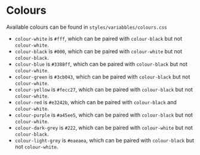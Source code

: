 # Colours

Available colours can be found in `styles/variabbles/colours.css`

- `colour-white` is `#fff`, which can be paired with `colour-black` but not `colour-white`.
- `colour-black` is `#000`, which can be paired with `colour-white` but not `colour-black`.
- `colour-blue` is `#3388ff`, which can be paired with `colour-black` but not `colour-white`.
- `colour-green` is `#3cb043`, which can be paired with `colour-black` but not `colour-white`.
- `colour-yellow` is `#fecc27`, which can be paired with `colour-black` but not `colour-white`.
- `colour-red` is `#e3242b`,  which can be paired with `colour-black` and `colour-white`.
- `colour-purple` is `#a45ee5`, which can be paired with `colour-black` but not `colour-white`.
- `colour-dark-grey` is `#222`, which can be paired with `colour-white` but not `colour-black`.
- `colour-light-grey` is `#eaeaea`, which can be paired with `colour-black` but not `colour-white`.
